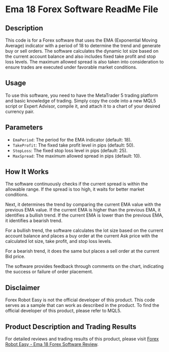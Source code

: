 # Ema 18 Forex Software ReadMe File

## Description
This code is for a Forex software that uses the EMA (Exponential Moving Average) indicator with a period of 18 to determine the trend and generate buy or sell orders. The software calculates the dynamic lot size based on the current account balance and also includes fixed take profit and stop loss levels. The maximum allowed spread is also taken into consideration to ensure trades are executed under favorable market conditions.

## Usage
To use this software, you need to have the MetaTrader 5 trading platform and basic knowledge of trading. Simply copy the code into a new MQL5 script or Expert Advisor, compile it, and attach it to a chart of your desired currency pair.

## Parameters
- `EmaPeriod`: The period for the EMA indicator (default: 18).
- `TakeProfit`: The fixed take profit level in pips (default: 50).
- `StopLoss`: The fixed stop loss level in pips (default: 25).
- `MaxSpread`: The maximum allowed spread in pips (default: 10).

## How It Works
The software continuously checks if the current spread is within the allowable range. If the spread is too high, it waits for better market conditions.

Next, it determines the trend by comparing the current EMA value with the previous EMA value. If the current EMA is higher than the previous EMA, it identifies a bullish trend. If the current EMA is lower than the previous EMA, it identifies a bearish trend.

For a bullish trend, the software calculates the lot size based on the current account balance and places a buy order at the current Ask price with the calculated lot size, take profit, and stop loss levels.

For a bearish trend, it does the same but places a sell order at the current Bid price.

The software provides feedback through comments on the chart, indicating the success or failure of order placement.

## Disclaimer
Forex Robot Easy is not the official developer of this product. This code serves as a sample that can work as described in the product. To find the official developer of this product, please refer to MQL5.

## Product Description and Trading Results
For detailed reviews and trading results of this product, please visit [Forex Robot Easy - Ema 18 Forex Software Review](https://forexroboteasy.com/forex-robot-review/ema-18-forex-software-review-on-optimized-trade-features/).
